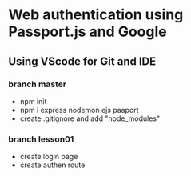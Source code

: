 # Web authentication using Passport.js and Google
## Using VScode for Git and IDE 

### branch master
* npm init
* npm i express nodemon ejs paaport 
* create .gitignore and add "node_modules"

### branch lesson01
* create login page
* create authen route
